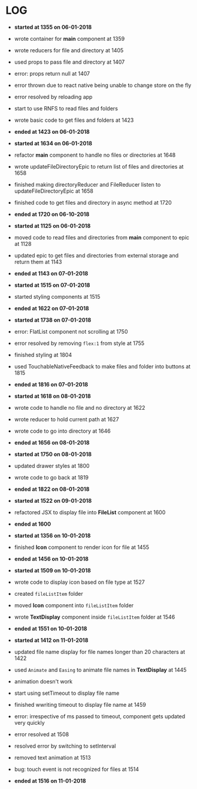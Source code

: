 # LOG

* **started at 1355 on 06-01-2018**
* wrote container for **main** component at 1359
* wrote reducers for file and directory at 1405
* used props to pass file and directory at 1407
* error: props return null at 1407
* error thrown due to react native being unable to change store on the fly
* error resolved by reloading app
* start to use RNFS to read files and folders
* wrote basic code to get files and folders at 1423
* **ended at 1423 on 06-01-2018**

* **started at 1634 on 06-01-2018**
* refactor **main** component to handle no files or directories at 1648
* wrote updateFileDirectoryEpic to return list of files and directories at 1658
* finished making directoryReducer and FileReducer listen to updateFileDirectoryEpic at 1658
* finished code to get files and directory in async method at 1720
* **ended at 1720 on 06-10-2018**

* **started at 1125 on 06-01-2018**
* moved code to read files and directories from **main** component to epic at 1128
* updated epic to get files and directories from external storage and return them at 1143
* **ended at 1143 on 07-01-2018**

* **started at 1515 on 07-01-2018**
* started styling components at 1515
* **ended at 1622 on 07-01-2018**

* **started at 1738 on 07-01-2018**
* error: FlatList component not scrolling at 1750
* error resolved by removing `flex:1` from style at 1755
* finished styling at 1804
* used TouchableNativeFeedback to make files and folder into buttons at 1815
* **ended at 1816 on 07-01-2018**

* **started at 1618 on 08-01-2018**
* wrote code to handle no file and no directory at 1622
* wrote reducer to hold current path at 1627
* wrote code to go into directory at 1646
* **ended at 1656 on 08-01-2018**

* **started at 1750 on 08-01-2018**
* updated drawer styles at 1800
* wrote code to go back at 1819
* **ended at 1822 on 08-01-2018**

* **started at 1522 on 09-01-2018**
* refactored JSX to display file into **FileList** component at 1600
* **ended at 1600**

* **started at 1356 on 10-01-2018**
* finished **Icon** component to render icon for file at 1455
* **ended at 1456 on 10-01-2018**

* **started at 1509 on 10-01-2018**
* wrote code to display icon based on file type at 1527
* created `fileListItem` folder
* moved **Icon** component into `fileListItem` folder
* wrote **TextDisplay** component inside `fileListItem` folder at 1546
* **ended at 1551 on 10-01-2018**

* **started at 1412 on 11-01-2018**
* updated file name display for file names longer than 20 characters at 1422
* used `Animate` and `Easing` to animate file names in **TextDisplay** at 1445
* animation doesn't work
* start using setTimeout to display file name
* finished wwriting timeout to display file name at 1459
* error: irrespective of ms passed to timeout, component gets updated very quickly
* error resolved at 1508
* resolved error by switching to setInterval
* removed text animation at 1513
* bug: touch event is not recognized for files at 1514
* **ended at 1516 on 11-01-2018**
